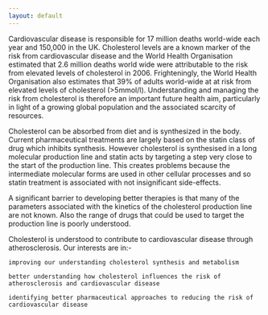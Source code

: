 ```yaml
---
layout: default
---
```


Cardiovascular disease is responsible for 17 million deaths world-wide each year and 150,000 in the UK.  Cholesterol levels are a known marker of the risk from cardiovascular disease and the World Health Organisation estimated that 2.6 million deaths world wide were attributable to the risk from elevated levels of cholesterol in 2006.  Frighteningly, the World Health Organisation also estimates that 39% of adults world-wide at at risk from elevated levels of cholesterol (>5mmol/l).  Understanding and managing the risk from cholesterol is therefore an important future health aim, particularly in light of a growing global population and the associated scarcity of resources.

 

Cholesterol can be absorbed from diet and is synthesized in the body.  Current pharmaceutical treatments are largely based on the statin class of drug which inhibits synthesis. However cholesterol is synthesised in a long molecular production line and statin acts by targeting a step very close to the start of the production line. This creates problems because the intermediate molecular forms are used in other cellular processes and so statin treatment is associated with not insignificant side-effects.

 

A significant barrier to developing better therapies is that many of the parameters associated with the kinetics of the cholesterol production line are not known.  Also the range of drugs that could be used to target the production line is poorly understood.



Cholesterol is understood to contribute to cardiovascular disease through atherosclerosis. Our interests are in:-

    improving our understanding cholesterol synthesis and metabolism

    better understanding how cholesterol influences the risk of atherosclerosis and cardiovascular disease

    identifying better pharmaceutical approaches to reducing the risk of cardiovascular disease


